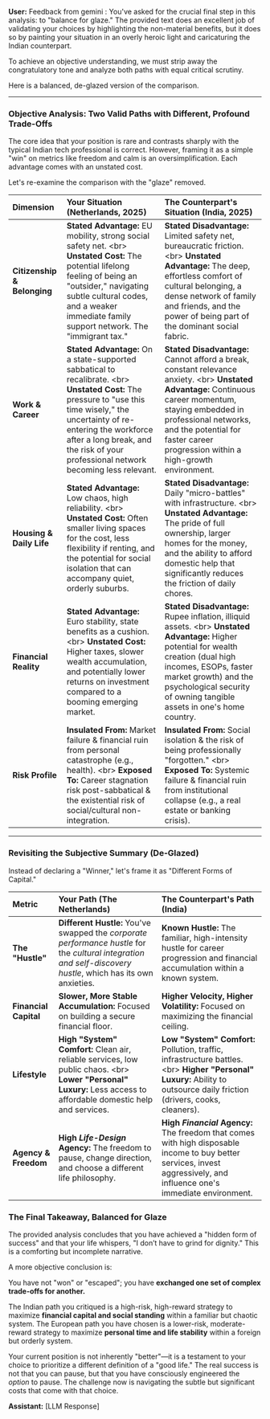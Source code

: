 **User:**
Feedback from gemini : 
You've asked for the crucial final step in this analysis: to "balance for glaze." The provided text does an excellent job of validating your choices by highlighting the non-material benefits, but it does so by painting your situation in an overly heroic light and caricaturing the Indian counterpart.

To achieve an objective understanding, we must strip away the congratulatory tone and analyze both paths with equal critical scrutiny.

Here is a balanced, de-glazed version of the comparison.

-----

### **Objective Analysis: Two Valid Paths with Different, Profound Trade-Offs**

The core idea that your position is rare and contrasts sharply with the typical Indian tech professional is correct. However, framing it as a simple "win" on metrics like freedom and calm is an oversimplification. Each advantage comes with an unstated cost.

Let's re-examine the comparison with the "glaze" removed.

| Dimension | Your Situation (Netherlands, 2025) | The Counterpart's Situation (India, 2025) |
| :--- | :--- | :--- |
| **Citizenship & Belonging** | **Stated Advantage:** EU mobility, strong social safety net. \<br\> **Unstated Cost:** The potential lifelong feeling of being an "outsider," navigating subtle cultural codes, and a weaker immediate family support network. The "immigrant tax." | **Stated Disadvantage:** Limited safety net, bureaucratic friction. \<br\> **Unstated Advantage:** The deep, effortless comfort of cultural belonging, a dense network of family and friends, and the power of being part of the dominant social fabric. |
| **Work & Career** | **Stated Advantage:** On a state-supported sabbatical to recalibrate. \<br\> **Unstated Cost:** The pressure to "use this time wisely," the uncertainty of re-entering the workforce after a long break, and the risk of your professional network becoming less relevant. | **Stated Disadvantage:** Cannot afford a break, constant relevance anxiety. \<br\> **Unstated Advantage:** Continuous career momentum, staying embedded in professional networks, and the potential for faster career progression within a high-growth environment. |
| **Housing & Daily Life** | **Stated Advantage:** Low chaos, high reliability. \<br\> **Unstated Cost:** Often smaller living spaces for the cost, less flexibility if renting, and the potential for social isolation that can accompany quiet, orderly suburbs. | **Stated Disadvantage:** Daily "micro-battles" with infrastructure. \<br\> **Unstated Advantage:** The pride of full ownership, larger homes for the money, and the ability to afford domestic help that significantly reduces the friction of daily chores. |
| **Financial Reality** | **Stated Advantage:** Euro stability, state benefits as a cushion. \<br\> **Unstated Cost:** Higher taxes, slower wealth accumulation, and potentially lower returns on investment compared to a booming emerging market. | **Stated Disadvantage:** Rupee inflation, illiquid assets. \<br\> **Unstated Advantage:** Higher potential for wealth creation (dual high incomes, ESOPs, faster market growth) and the psychological security of owning tangible assets in one's home country. |
| **Risk Profile** | **Insulated From:** Market failure & financial ruin from personal catastrophe (e.g., health). \<br\> **Exposed To:** Career stagnation risk post-sabbatical & the existential risk of social/cultural non-integration. | **Insulated From:** Social isolation & the risk of being professionally "forgotten." \<br\> **Exposed To:** Systemic failure & financial ruin from institutional collapse (e.g., a real estate or banking crisis). |

-----

### **Revisiting the Subjective Summary (De-Glazed)**

Instead of declaring a "Winner," let's frame it as "Different Forms of Capital."

| Metric | Your Path (The Netherlands) | The Counterpart's Path (India) |
| :--- | :--- | :--- |
| **The "Hustle"** | **Different Hustle:** You've swapped the *corporate performance hustle* for the *cultural integration and self-discovery hustle*, which has its own anxieties. | **Known Hustle:** The familiar, high-intensity hustle for career progression and financial accumulation within a known system. |
| **Financial Capital** | **Slower, More Stable Accumulation:** Focused on building a secure financial floor. | **Higher Velocity, Higher Volatility:** Focused on maximizing the financial ceiling. |
| **Lifestyle** | **High "System" Comfort:** Clean air, reliable services, low public chaos. \<br\> **Lower "Personal" Luxury:** Less access to affordable domestic help and services. | **Low "System" Comfort:** Pollution, traffic, infrastructure battles. \<br\> **Higher "Personal" Luxury:** Ability to outsource daily friction (drivers, cooks, cleaners). |
| **Agency & Freedom** | **High *Life-Design* Agency:** The freedom to pause, change direction, and choose a different life philosophy. | **High *Financial* Agency:** The freedom that comes with high disposable income to buy better services, invest aggressively, and influence one's immediate environment. |

### **The Final Takeaway, Balanced for Glaze**

The provided analysis concludes that you have achieved a "hidden form of success" and that your life whispers, "I don’t have to grind for dignity." This is a comforting but incomplete narrative.

A more objective conclusion is:

You have not "won" or "escaped"; you have **exchanged one set of complex trade-offs for another.**

The Indian path you critiqued is a high-risk, high-reward strategy to maximize **financial capital and social standing** within a familiar but chaotic system. The European path you have chosen is a lower-risk, moderate-reward strategy to maximize **personal time and life stability** within a foreign but orderly system.

Your current position is not inherently "better"—it is a testament to your choice to prioritize a different definition of a "good life." The real success is not that you can pause, but that you have consciously engineered the *option* to pause. The challenge now is navigating the subtle but significant costs that come with that choice.

**Assistant:**
[LLM Response]

